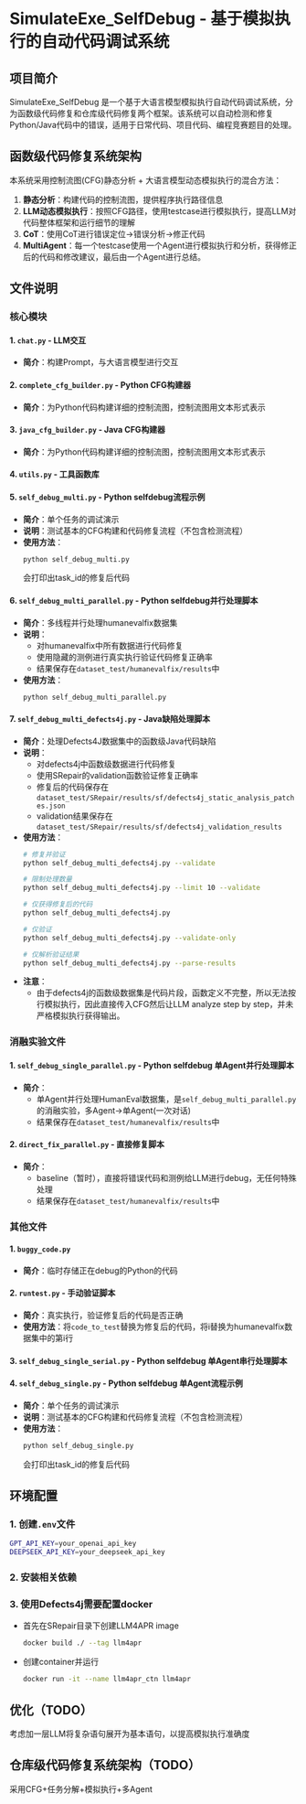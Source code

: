 # SimulateExe_SelfDebug - 基于模拟执行的自动代码调试系统

## 项目简介

SimulateExe_SelfDebug 是一个基于大语言模型模拟执行自动代码调试系统，分为函数级代码修复和仓库级代码修复两个框架。该系统可以自动检测和修复Python/Java代码中的错误，适用于日常代码、项目代码、编程竞赛题目的处理。

## 函数级代码修复系统架构

本系统采用控制流图(CFG)静态分析 + 大语言模型动态模拟执行的混合方法：
1. **静态分析**：构建代码的控制流图，提供程序执行路径信息
2. **LLM动态模拟执行**：按照CFG路径，使用testcase进行模拟执行，提高LLM对代码整体框架和运行细节的理解
3. **CoT**：使用CoT进行错误定位→错误分析→修正代码
4. **MultiAgent**：每一个testcase使用一个Agent进行模拟执行和分析，获得修正后的代码和修改建议，最后由一个Agent进行总结。

## 文件说明

### 核心模块

#### 1. `chat.py` - LLM交互
- **简介**：构建Prompt，与大语言模型进行交互

#### 2. `complete_cfg_builder.py` - Python CFG构建器
- **简介**：为Python代码构建详细的控制流图，控制流图用文本形式表示

#### 3. `java_cfg_builder.py` - Java CFG构建器
- **简介**：为Python代码构建详细的控制流图，控制流图用文本形式表示

#### 4. `utils.py` - 工具函数库

#### 5. `self_debug_multi.py` - Python selfdebug流程示例
- **简介**：单个任务的调试演示
- **说明**：测试基本的CFG构建和代码修复流程（不包含检测流程）
- **使用方法**：
  ```bash
  python self_debug_multi.py
  ```
  会打印出task_id的修复后代码

#### 6. `self_debug_multi_parallel.py` - Python selfdebug并行处理脚本
- **简介**：多线程并行处理humanevalfix数据集
- **说明**：
  - 对humanevalfix中所有数据进行代码修复
  - 使用隐藏的测例进行真实执行验证代码修复正确率
  - 结果保存在`dataset_test/humanevalfix/results`中
- **使用方法**：
  ```bash
  python self_debug_multi_parallel.py
  ```

#### 7. `self_debug_multi_defects4j.py` - Java缺陷处理脚本
- **简介**：处理Defects4J数据集中的函数级Java代码缺陷
- **说明**：
  - 对defects4j中函数级数据进行代码修复
  - 使用SRepair的validation函数验证修复正确率
  - 修复后的代码保存在`dataset_test/SRepair/results/sf/defects4j_static_analysis_patches.json`
  - validation结果保存在`dataset_test/SRepair/results/sf/defects4j_validation_results`
- **使用方法**：
  ```bash
  # 修复并验证
  python self_debug_multi_defects4j.py --validate

  # 限制处理数量
  python self_debug_multi_defects4j.py --limit 10 --validate

  # 仅获得修复后的代码
  python self_debug_multi_defects4j.py
  
  # 仅验证
  python self_debug_multi_defects4j.py --validate-only

  # 仅解析验证结果
  python self_debug_multi_defects4j.py --parse-results
  ```
- **注意**：
  - 由于defects4j的函数级数据集是代码片段，函数定义不完整，所以无法按行模拟执行，因此直接传入CFG然后让LLM analyze step by step，并未严格模拟执行获得输出。

### 消融实验文件
#### 1. `self_debug_single_parallel.py` - Python selfdebug 单Agent并行处理脚本
- **简介**：
  - 单Agent并行处理HumanEval数据集，是`self_debug_multi_parallel.py`的消融实验，多Agent→单Agent(一次对话)
  - 结果保存在`dataset_test/humanevalfix/results`中

#### 2. `direct_fix_parallel.py` - 直接修复脚本
- **简介**：
  - baseline（暂时），直接将错误代码和测例给LLM进行debug，无任何特殊处理
  - 结果保存在`dataset_test/humanevalfix/results`中

### 其他文件
#### 1. `buggy_code.py`
- **简介**：临时存储正在debug的Python的代码

#### 2. `runtest.py` - 手动验证脚本
- **简介**：真实执行，验证修复后的代码是否正确
- **使用方法**：将`code_to_test`替换为修复后的代码，将i替换为humanevalfix数据集中的第i行

#### 3. `self_debug_single_serial.py` - Python selfdebug 单Agent串行处理脚本

#### 4. `self_debug_single.py` - Python selfdebug 单Agent流程示例
- **简介**：单个任务的调试演示
- **说明**：测试基本的CFG构建和代码修复流程（不包含检测流程）
- **使用方法**：
  ```bash
  python self_debug_single.py
  ```
  会打印出task_id的修复后代码

## 环境配置
### 1. 创建`.env`文件
```bash
GPT_API_KEY=your_openai_api_key
DEEPSEEK_API_KEY=your_deepseek_api_key
```

### 2. 安装相关依赖

### 3. 使用Defects4j需要配置docker
- 首先在SRepair目录下创建LLM4APR image
  ```bash
  docker build ./ --tag llm4apr
  ```
- 创建container并运行
  ```bash
  docker run -it --name llm4apr_ctn llm4apr
  ```

## 优化（TODO）
考虑加一层LLM将复杂语句展开为基本语句，以提高模拟执行准确度

## 仓库级代码修复系统架构（TODO）
采用CFG+任务分解+模拟执行+多Agent